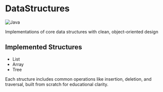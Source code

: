 # DataStructures

![Java](https://img.shields.io/badge/Java-ED8B00?style=for-the-badge&logo=java&logoColor=white)

Implementations of core data structures with clean, object-oriented design

## Implemented Structures

- List
- Array
- Tree

Each structure includes common operations like insertion, deletion, and traversal, built from scratch for educational clarity.
